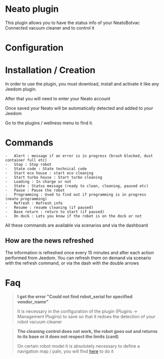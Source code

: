 # Neato plugin

This plugin allows you to have the status info of your NeatoBotvac Connected vacuum cleaner and to control it

# Configuration

# Installation / Creation

In order to use the plugin, you must download, install and activate it like any Jeedom plugin.

After that you will need to enter your Neato account

Once saved your Neato will be automatically detected and added to your Jeedom

Go to the plugins / wellness menu to find it.

# Commands

    -   Alert : message if an error is in progress (brush blocked, dust container full etc)
    -   Stop : Stop robot
    -   State code : State technical code
    -   Start eco house : start eco cleaning
    -   Start turbo house : Start turbo cleaning
    -   Loading : In charge or not
    -   State : Status message (ready to clean, cleaning, paused etc)
    -   Pause : Pause the robot
    -   Programming : Used to find out if programming is in progress (neato programming)
    -   Refresh : Refresh info
    -   Resume : resume cleaning (if paused)
    -   Base return : return to start (if paused)
    -   On dock : Lets you know if the robot is on the dock or not

All these commands are available via scenarios and via the dashboard


## How are the news refreshed

The information is refreshed once every 15 minutes and after each action performed from Jeedom. You can refresh them on demand via scenario with the refresh command, or via the dash with the double arrows

# Faq

>**I get the error "Could not find robot_serial for specified vendor_name"**
>
> It is necessary in the configuration of the plugin (Plugins -> Management Plugins) to save so that it redoes the detection of your robot vacuum cleaner

>**The cleaning control does not work, the robot goes out and returns to its base or it does not respect the limits (card)**
>
>On certain robot model it is absolutely necessary to define a navigation map / paln, you will find [here](https://support.neatorobotics.com/hc/fr/articles/360009513113-Comment-cr%C3%A9er-un-plan-d-%C3%A9tage-) to do it

